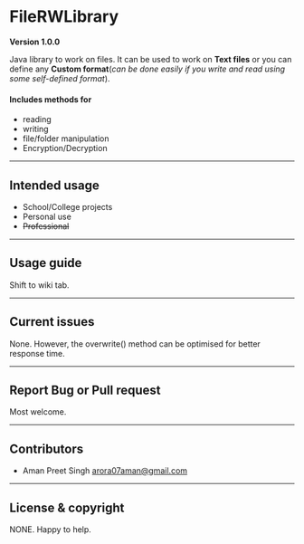 # FileRWLibrary
**Version 1.0.0**

Java library to work on files. It can be used to work on **Text files** or you can define any **Custom format**(*can be done easily if you write and read using some self-defined format*).

#### Includes methods for
+ reading
+ writing
+ file/folder manipulation
+ Encryption/Decryption

---

## Intended usage
+ School/College projects
+ Personal use
+ ~~Professional~~

---

## Usage guide
Shift to wiki tab.

---

## Current issues
None. However, the overwrite() method can be optimised for better response time.

---

## Report Bug or Pull request
Most welcome.

---

## Contributors

+ Aman Preet Singh <arora07aman@gmail.com>

---

## License & copyright
NONE. Happy to help.
